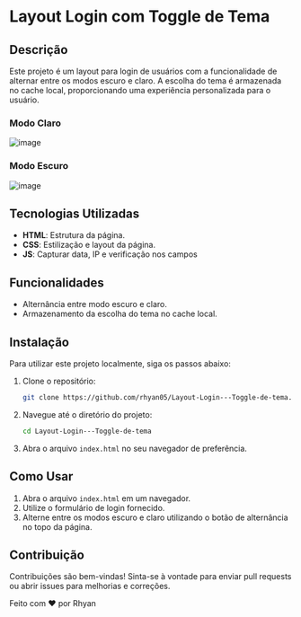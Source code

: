 # Layout Login com Toggle de Tema
## Descrição

Este projeto é um layout para login de usuários com a funcionalidade de alternar entre os modos escuro e claro. A escolha do tema é armazenada no cache local, proporcionando uma experiência personalizada para o usuário.

### Modo Claro
![image](https://github.com/user-attachments/assets/d44899c9-9a8d-4824-b245-280425facd1f)

### Modo Escuro
![image](https://github.com/user-attachments/assets/95c0e79a-d430-4ddb-931f-c61f11276f8a)


## Tecnologias Utilizadas

- **HTML**: Estrutura da página.
- **CSS**: Estilização e layout da página.
- **JS**: Capturar data, IP e verificação nos campos

## Funcionalidades

- Alternância entre modo escuro e claro.
- Armazenamento da escolha do tema no cache local.

## Instalação

Para utilizar este projeto localmente, siga os passos abaixo:

1. Clone o repositório:
    ```sh
    git clone https://github.com/rhyan05/Layout-Login---Toggle-de-tema.git
    ```
2. Navegue até o diretório do projeto:
    ```sh
    cd Layout-Login---Toggle-de-tema
    ```
3. Abra o arquivo `index.html` no seu navegador de preferência.

## Como Usar

1. Abra o arquivo `index.html` em um navegador.
2. Utilize o formulário de login fornecido.
3. Alterne entre os modos escuro e claro utilizando o botão de alternância no topo da página.

## Contribuição

Contribuições são bem-vindas! Sinta-se à vontade para enviar pull requests ou abrir issues para melhorias e correções.

Feito com ❤️ por Rhyan
